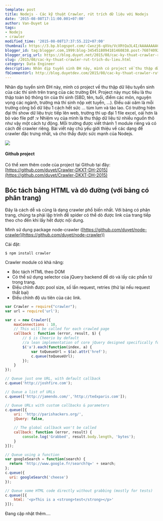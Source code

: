 ```yaml
---
template: post
title: Nodejs - Các kỹ thuật Crawler, rút trích dữ liệu với Nodejs
date: '2015-08-08T17:11:00.001+07:00'
author: Van-Duyet Le
tags:
- Nodejs
- crawler
modified_time: '2015-08-08T17:37:55.222+07:00'
thumbnail: https://3.bp.blogspot.com/-Cwxzj6-qXVo/VcXRtQa3L4I/AAAAAAAACss/YD6WVCG84JE/s1600/nodejs-crawler.png
blogger_id: tag:blogger.com,1999:blog-3454518094181460838.post-7607409219779563626
blogger_orig_url: https://blog.duyet.net/2015/08/cac-ky-thuat-crawler-rut-trich-du-lieu.html
slug: /2015/08/cac-ky-thuat-crawler-rut-trich-du-lieu.html
category: Data Engineer
description: Nhân dịp tuyển sinh ĐH này, mình có project về thu thập dữ liệu tuyển sinh của các thí sinh trên trang của các trường ĐH. Project này mục tiêu là thu thập toàn bộ thông tin của thí sinh (SBD, tên, tuổi, điểm các môn, nguyện vọng các ngành, trường mà thí sinh nộp xét tuyển, ...). Điều oái oăm là mỗi trường công bố dữ liệu 1 cách hết sức ... tùm lum và tào lao.
fbCommentUrl: http://blog.duyetdev.com/2015/08/cac-ky-thuat-crawler-rut-trich-du-lieu.html
---
```


Nhân dịp tuyển sinh ĐH này, mình có project về thu thập dữ liệu tuyển sinh của các thí sinh trên trang của các trường ĐH. Project này mục tiêu là thu thập toàn bộ thông tin của thí sinh (SBD, tên, tuổi, điểm các môn, nguyện vọng các ngành, trường mà thí sinh nộp xét tuyển, ...). Điều oái oăm là mỗi trường công bố dữ liệu 1 cách hết sức ... tùm lum và tào lao.
Có trường hiện đại thì show dữ liệu trực tiếp lên web, trường thì up đại 1 file excel, oái hơn là bỏ vào file pdf :v
Nhiệm vụ của mình là thu thập dữ liệu từ nhiều nguồn thô như vậy một cách tự động. Mỗi trường được viết thành 1 module riêng và có cách để crawler riêng. Bài viết này chủ yếu giới thiệu về các dạng để crawler đặc trưng nhất, và cho thấy được sức mạnh của Nodejs.

![](https://3.bp.blogspot.com/-Cwxzj6-qXVo/VcXRtQa3L4I/AAAAAAAACss/YD6WVCG84JE/s1600/nodejs-crawler.png)

#### Github project ####
Có thể xem thêm code của project tại Github tại đây: [https://github.com/duyet/Crawler-DKXT-DH-2015](https://github.com/duyet/Crawler-DKXT-DH-2015)

## Bóc tách bảng HTML và dò đường (với bảng có phân trang) ##

Đây là cách dễ và cũng là dạng crawler phổ biến nhất. Với bảng có phân trang, chúng ta phải lập trình để spider có thể dò được link của trang tiếp theo cho đến khi lấy hết được nội dung. 

Mình sử dụng package node-crawler ([https://github.com/duyet/node-crawler](https://github.com/duyet/node-crawler))

Cài đặt: 

```
$ npm install crawler
```

Crawler module có khả năng:

- Bóc tách HTML theo DOM 
- Có thể sử dụng selector của jQuery backend để dò và lấy các phần tử trong trang.
- Điều chỉnh được pool size, số lần request, retries (thử lại nếu request thất bại)
- Điều chỉnh độ ưu tiên của các link.

```js
var Crawler = require("crawler");
var url = require('url');

var c = new Crawler({
    maxConnections : 10,
    // This will be called for each crawled page
    callback : function (error, result, $) {
        // $ is Cheerio by default
        //a lean implementation of core jQuery designed specifically for the server
        $('a').each(function(index, a) {
            var toQueueUrl = $(a).attr('href');
            c.queue(toQueueUrl);
        });
    }
});

// Queue just one URL, with default callback
c.queue('http://joshfire.com');

// Queue a list of URLs
c.queue(['http://jamendo.com/','http://tedxparis.com']);

// Queue URLs with custom callbacks & parameters
c.queue([{
    uri: 'http://parishackers.org/',
    jQuery: false,

    // The global callback won't be called
    callback: function (error, result) {
        console.log('Grabbed', result.body.length, 'bytes');
    }
}]);

// Queue using a function
var googleSearch = function(search) {
  return 'http://www.google.fr/search?q=' + search;
};
c.queue({
  uri: googleSearch('cheese')
});

// Queue some HTML code directly without grabbing (mostly for tests)
c.queue([{
    html: '<p>This is a <strong>test</strong></p>'
}]);

```

Đang cập nhật thêm....
